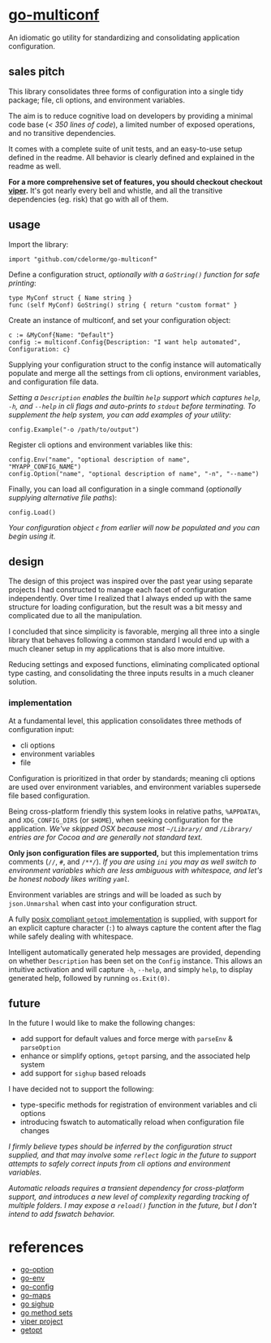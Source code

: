 
# [go-multiconf](https://github.com/cdelorme/go-multiconf)

An idiomatic go utility for standardizing and consolidating application configuration.


## sales pitch

This library consolidates three forms of configuration into a single tidy package; file, cli options, and environment variables.

The aim is to reduce cognitive load on developers by providing a minimal code base (_< 350 lines of code_), a limited number of exposed operations, and no transitive dependencies.

It comes with a complete suite of unit tests, and an easy-to-use setup defined in the readme.  All behavior is clearly defined and explained in the readme as well.

**For a more comprehensive set of features, you should checkout checkout [viper](https://github.com/spf13/viper).**  It's got nearly every bell and whistle, and all the transitive dependencies (eg. risk) that go with all of them.


## usage

Import the library:

	import "github.com/cdelorme/go-multiconf"

Define a configuration struct, _optionally with a `GoString()` function for safe printing_:

	type MyConf struct { Name string }
	func (self MyConf) GoString() string { return "custom format" }

Create an instance of multiconf, and set your configuration object:

	c := &MyConf{Name: "Default"}
	config := multiconf.Config{Description: "I want help automated", Configuration: c}

Supplying your configuration struct to the config instance will automatically populate and merge all the settings from cli options, environment variables, and configuration file data.

_Setting a `Description` enables the builtin `help` support which captures `help`, `-h`, and `--help` in cli flags and auto-prints to `stdout` before terminating._  _To supplement the help system, you can add examples of your utility:_

	config.Example("-o /path/to/output")

Register cli options and environment variables like this:

	config.Env("name", "optional description of name", "MYAPP_CONFIG_NAME")
	config.Option("name", "optional description of name", "-n", "--name")

Finally, you can load all configuration in a single command (_optionally supplying alternative file paths_):

	config.Load()

_Your configuration object `c` from earlier will now be populated and you can begin using it._


## design

The design of this project was inspired over the past year using separate projects I had constructed to manage each facet of configuration independently.  Over time I realized that I always ended up with the same structure for loading configuration, but the result was a bit messy and complicated due to all the manipulation.

I concluded that since simplicity is favorable, merging all three into a single library that behaves following a common standard I would end up with a much cleaner setup in my applications that is also more intuitive.

Reducing settings and exposed functions, eliminating complicated optional type casting, and consolidating the three inputs results in a much cleaner solution.


### implementation

At a fundamental level, this application consolidates three methods of configuration input:

- cli options
- environment variables
- file

Configuration is prioritized in that order by standards; meaning cli options are used over environment variables, and environment variables supersede file based configuration.

Being cross-platform friendly this system looks in relative paths, `%APPDATA%`, and `XDG_CONFIG_DIRS` (or `$HOME`), when seeking configuration for the application.  _We've skipped OSX because most `~/Library/` and `/Library/` entries are for Cocoa and are generally not standard text._

**Only json configuration files are supported,** but this implementation trims comments (`//`, `#`, and `/**/`).  _If you are using `ini` you may as well switch to environment variables which are less ambiguous with whitespace, and let's be honest nobody likes writing `yaml`._

Environment variables are strings and will be loaded as such by `json.Unmarshal` when cast into your configuration struct.

A fully [posix compliant `getopt` implementation](https://en.wikipedia.org/wiki/Getopt) is supplied, with support for an explicit capture character (`:`) to always capture the content after the flag while safely dealing with whitespace.

Intelligent automatically generated help messages are provided, depending on whether `Description` has been set on the `Config` instance.  This allows an intuitive activation and will capture `-h`, `--help`, and simply `help`, to display generated help, followed by running `os.Exit(0)`.


## future

In the future I would like to make the following changes:

- add support for default values and force merge with `parseEnv` & `parseOption`
- enhance or simplify options, `getopt` parsing, and the associated help system
- add support for `sighup` based reloads


I have decided not to support the following:

- type-specific methods for registration of environment variables and cli options
- introducing fswatch to automatically reload when configuration file changes

_I firmly believe types should be inferred by the configuration struct supplied, and that may involve some `reflect` logic in the future to support attempts to safely correct inputs from cli options and environment variables._

_Automatic reloads requires a transient dependency for cross-platform support, and introduces a new level of complexity regarding tracking of multiple folders.  I may expose a `reload()` function in the future, but I don't intend to add fswatch behavior._


# references

- [go-option](https://github.com/cdelorme/go-option)
- [go-env](https://github.com/cdelorme/go-env)
- [go-config](https://github.com/cdelorme/go-config)
- [go-maps](https://github.com/cdelorme/go-maps)
- [go sighup](https://gist.github.com/andelf/5889946)
- [go method sets](https://golang.org/ref/spec#Method_sets)
- [viper project](https://github.com/spf13/viper)
- [getopt](https://en.wikipedia.org/wiki/Getopt)
